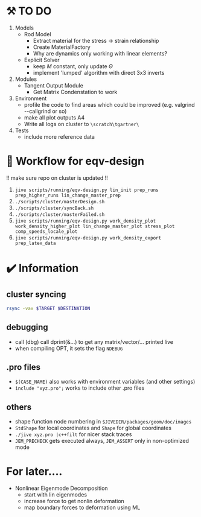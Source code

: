 # :hammer_and_pick: TO DO 
1. Models
    - Rod Model
      - Extract material for the stress -> strain relationship
      - Create MaterialFactory
      - Why are dynamics only working with linear elements?
    - Explicit Solver
      - keep $M$ constant, only update $\Theta$
      - implement 'lumped' algorithm with direct 3x3 inverts
1. Modules
    - Tangent Output Module
      - Get Matrix Condenstation to work
1. Environment
    - profile the code to find areas which could be improved (e.g. valgrind --callgrind or so)
    - make all plot outputs A4
    - Write all logs on cluster to `\scratch\tgartner\`
1. Tests
    - include more reference data
 
# :arrows_counterclockwise: Workflow for eqv-design
:bangbang: make sure repo on cluster is updated :bangbang:
1. `jive scripts/running/eqv-design.py lin_init prep_runs prep_higher_runs lin_change_master_prep`
1. `./scripts/cluster/masterDesign.sh`
1. `./scripts/cluster/syncBack.sh`
1. `./scripts/cluster/masterFailed.sh`
1. `jive scripts/running/eqv-design.py work_density_plot work_density_higher_plot lin_change_master_plot stress_plot comp_speeds_locale_plot`
1. `jive scripts/running/eqv-design.py work_density_export prep_latex_data`

# :heavy_check_mark: Information
## cluster syncing
``` bash
rsync -vax $TARGET $DESTINATION
```
## debugging
- call (dbg) call dprint(&...) to get any matrix/vector/... printed live
- when compiling OPT, it sets the flag `NDEBUG`
## .pro files
- `$(CASE_NAME)` also works with environment variables (and other settings)
- `include "xyz.pro";` works to include other .pro files
## others
- shape function node numbering in `$JIVEDIR/packages/geom/doc/images`
- `StdShape` for local coordinates and `Shape` for global coordinates
- `./jive xyz.pro |c++filt` for nicer stack traces
- `JEM_PRECHECK` gets executed always, `JEM_ASSERT` only in non-optimized mode

# For later....
- Nonlinear Eigenmode Decomposition
  - start with lin eigenmodes
  - increase force to get nonlin deformation
  - map boundary forces to deformation using ML
